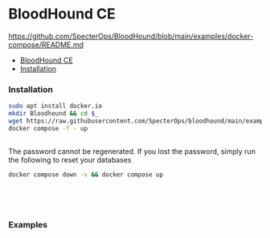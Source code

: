 # BloodHound CE

https://github.com/SpecterOps/BloodHound/blob/main/examples/docker-compose/README.md

- [BloodHound CE](#bloodhound-ce)
 - [Installation](#installation)

### Installation
```sh
sudo apt install docker.io
mkdir Bloodhound && cd $_
wget https://raw.githubusercontent.com/SpecterOps/bloodhound/main/examples/docker-compose/docker-compose.yml
docker compose -f - up
```

## 
The password cannot be regenerated. If you lost the password, simply run the following to reset your databases
```sh
docker compose down -v && docker compose up
```

## 
```sh

```

## 
```sh

```

### Examples
```

```

## 
```sh

```

## 
```sh

```

## 
```sh

```

## 
```sh

```

## 
```sh

```